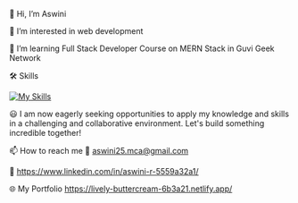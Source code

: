 👋 Hi, I’m Aswini

👀 I’m interested in web development

🌱 I’m learning Full Stack Developer Course on MERN Stack in Guvi Geek Network

🛠️ Skills

[![My Skills](https://skillicons.dev/icons?i=js,html,css,react,nodejs,express,mongodb,bootstrap,materialui,aws,postman)](https://skillicons.dev)

😃 I am now eagerly seeking opportunities to apply my knowledge and skills in a challenging and collaborative environment. Let's build something incredible together!

📫 How to reach me 📩 aswini25.mca@gmail.com

🔗 https://www.linkedin.com/in/aswini-r-5559a32a1/

🌐 My Portfolio https://lively-buttercream-6b3a21.netlify.app/


<!---
Aswini-mca/Aswini-mca is a ✨ special ✨ repository because its `README.md` (this file) appears on your GitHub profile.
You can click the Preview link to take a look at your changes.
--->
